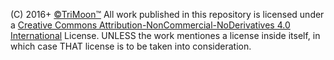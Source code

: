 (C) 2016+ [©TriMoon™](https://github.com/TriMoon)
All work published in this repository is licensed under a [Creative Commons Attribution-NonCommercial-NoDerivatives 4.0 International](https://creativecommons.org/licenses/by-nc-nd/4.0/) License.
UNLESS the work mentiones a license inside itself, in which case THAT license is to be taken into consideration.

